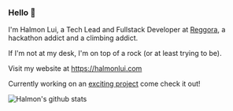 ### Hello 👋
I'm Halmon Lui, a Tech Lead and Fullstack Developer at [Reggora](https://www.reggora.com/), a hackathon addict and a climbing addict. 

If I'm not at my desk, I'm on top of a rock (or at least trying to be).

Visit my website at https://halmonlui.com 

Currently working on an [exciting project](https://mysafestay.com) come check it out!

![Halmon's github stats](https://github-readme-stats.vercel.app/api?username=halmonlui&count_private=true&hide=contribs&show_icons=true)
